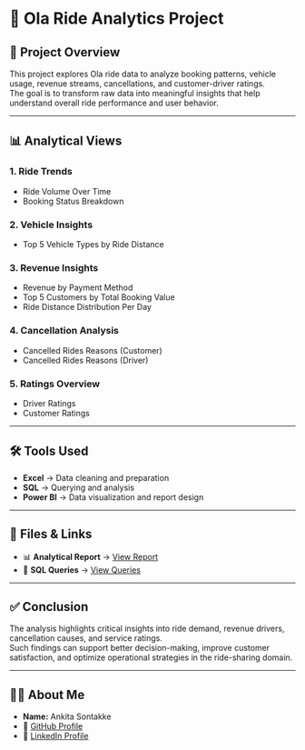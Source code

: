 
# 🚖 Ola Ride Analytics Project  

## 📌 Project Overview  
This project explores Ola ride data to analyze booking patterns, vehicle usage, revenue streams, cancellations, and customer-driver ratings.  
The goal is to transform raw data into meaningful insights that help understand overall ride performance and user behavior.  

---

## 📊 Analytical Views  
### 1. Ride Trends  
- Ride Volume Over Time  
- Booking Status Breakdown  

### 2. Vehicle Insights  
- Top 5 Vehicle Types by Ride Distance  

### 3. Revenue Insights  
- Revenue by Payment Method  
- Top 5 Customers by Total Booking Value  
- Ride Distance Distribution Per Day  

### 4. Cancellation Analysis  
- Cancelled Rides Reasons (Customer)  
- Cancelled Rides Reasons (Driver)  

### 5. Ratings Overview  
- Driver Ratings  
- Customer Ratings  

---

## 🛠 Tools Used  
- **Excel** → Data cleaning and preparation  
- **SQL** → Querying and analysis  
- **Power BI** → Data visualization and report design  

---

## 📂 Files & Links  
- 📊 **Analytical Report** → [View Report](dashboard/ola_report_file.pbix)  
- 📜 **SQL Queries** → [View Queries](queries/ola_queries.sql)  
 

---

## ✅ Conclusion  
The analysis highlights critical insights into ride demand, revenue drivers, cancellation causes, and service ratings.  
Such findings can support better decision-making, improve customer satisfaction, and optimize operational strategies in the ride-sharing domain.  

---

## 👩‍💻 About Me  
- **Name:** Ankita Sontakke  
- 🔗 [GitHub Profile](https://github.com/ankitasontakke31)  
- 💼 [LinkedIn Profile](www.linkedin.com/in/ankita-sontakke-3302222a8)  
